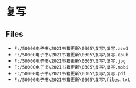 # 复写

## Files

- `F:/5000G电子书\2021书籍更新\0305\复写\复写.azw3`
- `F:/5000G电子书\2021书籍更新\0305\复写\复写.epub`
- `F:/5000G电子书\2021书籍更新\0305\复写\复写.jpg`
- `F:/5000G电子书\2021书籍更新\0305\复写\复写.mobi`
- `F:/5000G电子书\2021书籍更新\0305\复写\复写.pdf`
- `F:/5000G电子书\2021书籍更新\0305\复写\files.txt`
